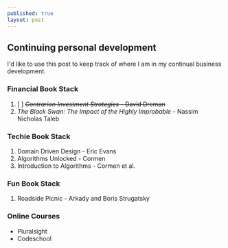 ```yaml
---
published: true
layout: post
---
```

## Continuing personal development

I'd like to use this post to keep track of where I am in my continual business development.

### Financial Book Stack
1. [ ] ~~_Contrarian Investment Strategies_ - David Dreman~~
2. _The Black Swan: The Impact of the Highly Improbable_ - Nassim Nicholas Taleb

### Techie Book Stack
1. Domain Driven Design - Eric Evans
2. Algorithms Unlocked - Cormen
3. Introduction to Algorithms - Cormen et al.

### Fun Book Stack
1. Roadside Picnic - Arkady and Boris Strugatsky

### Online Courses
- Pluralsight
- Codeschool
